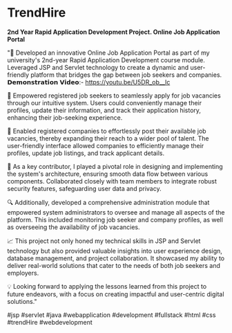 # TrendHire
<b> 2nd Year Rapid Application Development Project. Online Job Application Portal </b>

"🚀 Developed an innovative Online Job Application Portal as part of my university's 2nd-year Rapid Application Development course module. Leveraged JSP and Servlet technology to create a dynamic and user-friendly platform that bridges the gap between job seekers and companies.
𝗗𝗲𝗺𝗼𝗻𝘀𝘁𝗿𝗮𝘁𝗶𝗼𝗻 𝗩𝗶𝗱𝗲𝗼:- https://youtu.be/U5DR_ob__lc

👥 Empowered registered job seekers to seamlessly apply for job vacancies through our intuitive system. Users could conveniently manage their profiles, update their information, and track their application history, enhancing their job-seeking experience.

🏢 Enabled registered companies to effortlessly post their available job vacancies, thereby expanding their reach to a wider pool of talent. The user-friendly interface allowed companies to efficiently manage their profiles, update job listings, and track applicant details.

🔧 As a key contributor, I played a pivotal role in designing and implementing the system's architecture, ensuring smooth data flow between various components. Collaborated closely with team members to integrate robust security features, safeguarding user data and privacy.

🔍 Additionally, developed a comprehensive administration module that empowered system administrators to oversee and manage all aspects of the platform. This included monitoring job seeker and company profiles, as well as overseeing the availability of job vacancies.

📈 This project not only honed my technical skills in JSP and Servlet technology but also provided valuable insights into user experience design, database management, and project collaboration. It showcased my ability to deliver real-world solutions that cater to the needs of both job seekers and employers.

💡 Looking forward to applying the lessons learned from this project to future endeavors, with a focus on creating impactful and user-centric digital solutions."

#jsp #servlet #java #webapplication #development #fullstack #html #css #trendHire #webdevelopment
